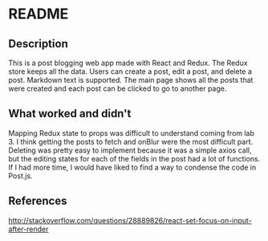 # README

## Description
This is a post blogging web app made with React and Redux.  The Redux store keeps all the data.  Users can create a post, edit a post, and delete a post.  Markdown text is supported.  The main page shows all the posts that were created and each post can be clicked to go to another page.  

## What worked and didn't

Mapping Redux state to props was difficult to understand coming from lab 3.  I think getting the posts to fetch and onBlur were the most difficult part.  Deleting was pretty easy to implement because it was a simple axios call, but the editing states for each of the fields in the post had a lot of functions.  If I had more time, I would have liked to find a way to condense the code in Post.js.

## References
http://stackoverflow.com/questions/28889826/react-set-focus-on-input-after-render

